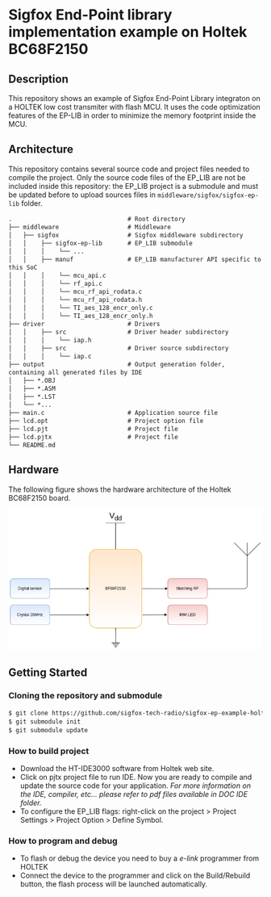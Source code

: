 # Sigfox End-Point library implementation example on Holtek BC68F2150

## Description

This repository shows an example of Sigfox End-Point Library integraton on a HOLTEK low cost transmiter with flash MCU. It uses the code optimization features of the EP-LIB in order to minimize the memory footprint inside the MCU.

## Architecture

This repository contains several source code and project files needed to compile the project. Only the source code files of the EP_LIB are not be included inside this repository: the EP_LIB project is a submodule and must be updated before to upload sources files in `middleware/sigfox/sigfox-ep-lib` folder.

```
.                                # Root directory
├── middleware                   # Middleware
│   ├── sigfox                   # Sigfox middleware subdirectory
│   │    ├── sigfox-ep-lib       # EP_LIB submodule
│   │    │    └── ...
│   │    ├── manuf               # EP_LIB manufacturer API specific to this SoC
│   │    │    └── mcu_api.c
│   │    │    └── rf_api.c
│   │    │    └── mcu_rf_api_rodata.c
│   │    │    └── mcu_rf_api_rodata.h
│   │    │    └── TI_aes_128_encr_only.c
│   │    │    └── TI_aes_128_encr_only.h
├── driver                       # Drivers
│   │    ├── src                 # Driver header subdirectory
│   │    │    └── iap.h
│   │    ├── src                 # Driver source subdirectory
│   │    │    └── iap.c
├── output                       # Output generation folder, containing all generated files by IDE
│   ├── *.OBJ
│   ├── *.ASM
│   ├── *.LST
│   └── *...
├── main.c                       # Application source file
├── lcd.opt                      # Project option file
├── lcd.pjt                      # Project file
├── lcd.pjtx                     # Project file
└── README.md
```

## Hardware

The following figure shows the hardware architecture of the Holtek BC68F2150 board.

<p align="center">
<img src="docs/images/holtek_bc68f2150_architecture.png" width="600"/>
</p>

## Getting Started

### Cloning the repository and submodule

```bash
$ git clone https://github.com/sigfox-tech-radio/sigfox-ep-example-holtek-bc68f2150.git
$ git submodule init
$ git submodule update
```

### How to build project

- Download the HT-IDE3000 software from Holtek web site.
- Click on pjtx project file to run IDE. Now you are ready to compile and update the source code for your application. *For more information on the IDE, compiler, etc... please refer to pdf files available in DOC IDE folder.*
- To configure the EP_LIB flags: right-click on the project > Project Settings > Project Option > Define Symbol.

### How to program and debug

- To flash or debug the device you need to buy a *e-link* programmer from HOLTEK
- Connect the device to the programmer and click on the Build/Rebuild button, the flash process will be launched automatically.
